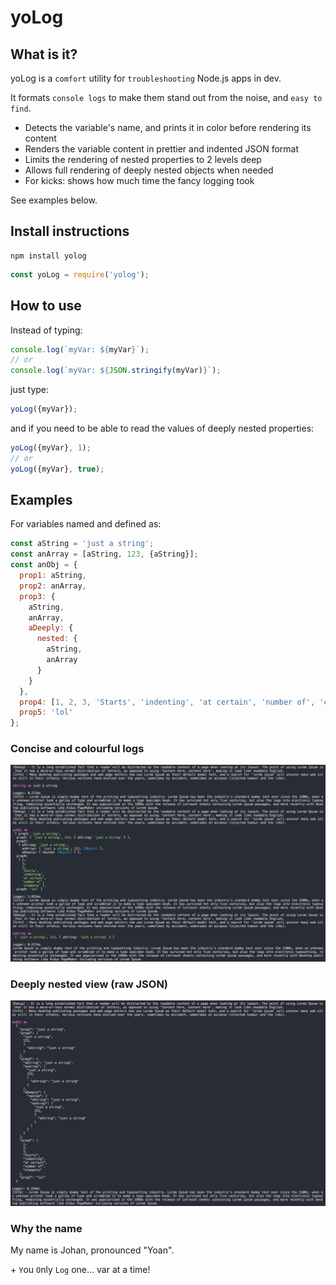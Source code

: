 # yoLog
## What is it?

yoLog is a `comfort` utility for `troubleshooting` Node.js apps in dev.

It formats `console logs` to make them stand out from the noise, and `easy to find`.

+ Detects the variable's name, and prints it in color before rendering its content
+ Renders the variable content in prettier and indented JSON format
+ Limits the rendering of nested properties to 2 levels deep
+ Allows full rendering of deeply nested objects when needed
+ For kicks: shows how much time the fancy logging took

See examples below.

## Install instructions
```
npm install yolog
```
```js
const yoLog = require('yolog');
```

## How to use
Instead of typing:
```js
console.log(`myVar: ${myVar}`);
// or
console.log(`myVar: ${JSON.stringify(myVar)}`);
```
just type:
```js
yoLog({myVar});
```

and if you need to be able to read the values of deeply nested properties:
```js
yoLog({myVar}, 1);
// or
yoLog({myVar}, true);
```

## Examples

For variables named and defined as:
```js
const aString = 'just a string';
const anArray = [aString, 123, {aString}];
const anObj = {
  prop1: aString,
  prop2: anArray,
  prop3: {
    aString,
    anArray,
    aDeeply: {
      nested: {
        aString,
        anArray
      }
    }
  },
  prop4: [1, 2, 3, 'Starts', 'indenting', 'at certain', 'number of', 'elements'],
  prop5: 'lol'
};
```
### Concise and colourful logs
![example of logs rendered with yoLog - concise and colourful](./img/yolog.png)

### Deeply nested view (raw JSON)
![example of logs rendered with yoLog - full json](./img/fulljson.png)

### Why the name
My name is Johan, pronounced "Yoan".

\+ `Y`ou `O`nly `Log` one... var at a time!